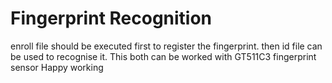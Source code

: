 # Fingerprint Recognition
enroll file should be executed first to register the fingerprint. then id file can be used to recognise it. 
This both can be worked with GT511C3 fingerprint sensor
Happy working
